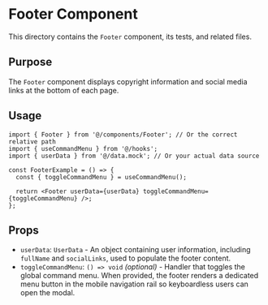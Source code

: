 # Footer Component

This directory contains the `Footer` component, its tests, and related files.

## Purpose

The `Footer` component displays copyright information and social media links at the bottom of each page.

## Usage

```tsx
import { Footer } from '@/components/Footer'; // Or the correct relative path
import { useCommandMenu } from '@/hooks';
import { userData } from '@/data.mock'; // Or your actual data source

const FooterExample = () => {
  const { toggleCommandMenu } = useCommandMenu();

  return <Footer userData={userData} toggleCommandMenu={toggleCommandMenu} />;
};
```

## Props

- `userData`: `UserData` - An object containing user information, including `fullName` and `socialLinks`, used to populate the footer content.
- `toggleCommandMenu`: `() => void` _(optional)_ - Handler that toggles the global command menu. When provided, the footer renders a dedicated menu button in the mobile navigation rail so keyboardless users can open the modal.
